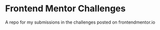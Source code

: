 # Frontend Mentor Challenges

A repo for my submissions in the challenges posted on frontendmentor.io

